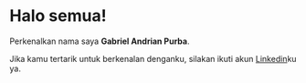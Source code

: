 # Halo semua! 

Perkenalkan nama saya **Gabriel Andrian Purba**.<br>

Jika kamu tertarik untuk berkenalan denganku, silakan ikuti akun [Linkedin](https://www.linkedin.com/in/gabriel-purba-0471211a6/)ku ya.
